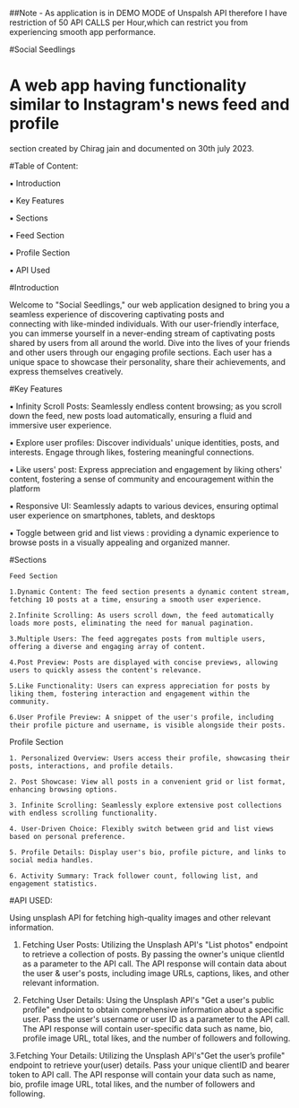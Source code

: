 ##Note - As application is in DEMO MODE of Unspalsh API therefore I have restriction of 50 API CALLS per Hour,which can restrict you from experiencing smooth app performance. 

#Social Seedlings
#	A web app having functionality similar to Instagram's news feed and profile
section created by Chirag jain and documented on 30th july 2023.

#Table of Content:
 
 ▪️ Introduction
 
 ▪️ Key Features
 
 ▪️ Sections
 
 ▪️ Feed Section
 
 ▪️ Profile Section
 
 ▪️ API Used
 
#Introduction
	
Welcome to "Social Seedlings," our web application designed to bring you a seamless experience of discovering captivating posts and  
connecting with like-minded individuals.
 With our user-friendly interface, you can immerse yourself in a never-ending stream of captivating posts shared by users from all around the 
 world. Dive into the lives of your friends and other users through our engaging profile sections. Each user has a unique space to showcase their 
 personality, share their achievements, and express themselves creatively.
	
 #Key Features
	
 ▪️ Infinity Scroll Posts: Seamlessly endless content browsing; as you scroll down the feed, new posts load automatically, ensuring a fluid and 
   immersive user experience.
 
 ▪️ Explore user profiles: Discover individuals' unique identities, posts, and interests. Engage through likes, fostering meaningful 
  connections.

▪️ Like users' post: Express appreciation and engagement by liking others' content, fostering a sense of community and encouragement within the 
 platform

▪️ Responsive UI: Seamlessly adapts to various devices, ensuring optimal user experience on smartphones, tablets, and desktops
	
▪️ Toggle between grid and list views : providing a dynamic experience to browse posts in a visually appealing and organized manner.
	
#Sections

	Feed Section 
   
	1.Dynamic Content: The feed section presents a dynamic content stream, fetching 10 posts at a time, ensuring a smooth user experience.
	
    2.Infinite Scrolling: As users scroll down, the feed automatically loads more posts, eliminating the need for manual pagination.
		
    3.Multiple Users: The feed aggregates posts from multiple users, offering a diverse and engaging array of content.
		
    4.Post Preview: Posts are displayed with concise previews, allowing users to quickly assess the content's relevance.
		
    5.Like Functionality: Users can express appreciation for posts by liking them, fostering interaction and engagement within the community.
		
    6.User Profile Preview: A snippet of the user's profile, including their profile picture and username, is visible alongside their posts.
	
 Profile Section
		
    1. Personalized Overview: Users access their profile, showcasing their posts, interactions, and profile details.
		
    2. Post Showcase: View all posts in a convenient grid or list format, enhancing browsing options.
		
    3. Infinite Scrolling: Seamlessly explore extensive post collections with endless scrolling functionality.
		
    4. User-Driven Choice: Flexibly switch between grid and list views based on personal preference.
		
    5. Profile Details: Display user's bio, profile picture, and links to social media handles.
		
    6. Activity Summary: Track follower count, following list, and engagement statistics.
		
#API USED:
	
 Using unsplash API for fetching high-quality images and other relevant information.
	
 1. Fetching User Posts: 
		Utilizing the Unsplash API's "List photos" endpoint to retrieve a collection of posts.
		By passing the owner's unique clientId as a parameter to the API call.
		The API response will contain data about the user & user's posts, including image URLs, captions, likes, and other relevant information.

2. Fetching User Details:
		Using the Unsplash API's "Get a user's public profile" endpoint to obtain comprehensive information about a specific user.
		Pass the user's username or user ID as a parameter to the API call.
		The API response will contain user-specific data such as name, bio, profile image URL, total likes, and the number of followers and 
    following.
    
3.Fetching Your Details:
		Utilizing the Unsplash API's"Get the user’s profile" endpoint to retrieve your(user) details.
		Pass your unique clientID and bearer token to API call. 
		The API response will contain your data such as name, bio, profile image URL, total likes, and the number of followers and following.
